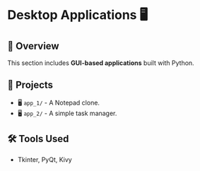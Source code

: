 # Desktop Applications 🖥️

## 📌 Overview
This section includes **GUI-based applications** built with Python.

## 🚀 Projects
- 🖥️ `app_1/` - A Notepad clone.
- 🖥️ `app_2/` - A simple task manager.

## 🛠️ Tools Used
- Tkinter, PyQt, Kivy
